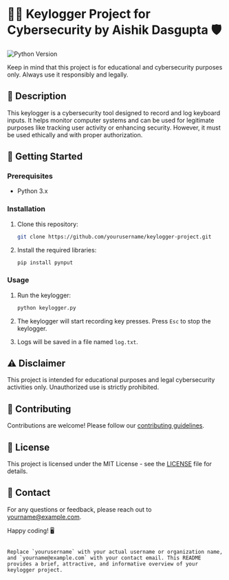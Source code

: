# 🕵️‍♂️ Keylogger Project for Cybersecurity by Aishik Dasgupta 🛡️

![Python Version](https://img.shields.io/badge/python-3.x-blue.svg)

Keep in mind that this project is for educational and cybersecurity purposes only. Always use it responsibly and legally.

## 📜 Description

This keylogger is a cybersecurity tool designed to record and log keyboard inputs. It helps monitor computer systems and can be used for legitimate purposes like tracking user activity or enhancing security. However, it must be used ethically and with proper authorization.

## 🚀 Getting Started

### Prerequisites

- Python 3.x

### Installation

1. Clone this repository:

   ```bash
   git clone https://github.com/yourusername/keylogger-project.git
   ```

2. Install the required libraries:

   ```bash
   pip install pynput
   ```

### Usage

1. Run the keylogger:

   ```bash
   python keylogger.py
   ```

2. The keylogger will start recording key presses. Press `Esc` to stop the keylogger.

3. Logs will be saved in a file named `log.txt`.

## ⚠️ Disclaimer

This project is intended for educational purposes and legal cybersecurity activities only. Unauthorized use is strictly prohibited.

## 🤝 Contributing

Contributions are welcome! Please follow our [contributing guidelines](CONTRIBUTING.md).

## 📝 License

This project is licensed under the MIT License - see the [LICENSE](LICENSE) file for details.

## 📧 Contact

For any questions or feedback, please reach out to [yourname@example.com](mailto:yourname@example.com).

Happy coding! 🖥️
```

Replace `yourusername` with your actual username or organization name, and `yourname@example.com` with your contact email. This README provides a brief, attractive, and informative overview of your keylogger project.
